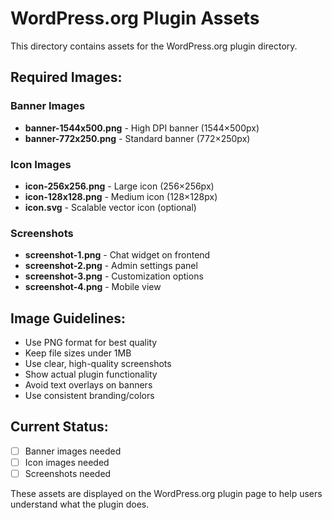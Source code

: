 # WordPress.org Plugin Assets

This directory contains assets for the WordPress.org plugin directory.

## Required Images:

### Banner Images
- **banner-1544x500.png** - High DPI banner (1544×500px)
- **banner-772x250.png** - Standard banner (772×250px)

### Icon Images  
- **icon-256x256.png** - Large icon (256×256px)
- **icon-128x128.png** - Medium icon (128×128px)
- **icon.svg** - Scalable vector icon (optional)

### Screenshots
- **screenshot-1.png** - Chat widget on frontend
- **screenshot-2.png** - Admin settings panel  
- **screenshot-3.png** - Customization options
- **screenshot-4.png** - Mobile view

## Image Guidelines:
- Use PNG format for best quality
- Keep file sizes under 1MB
- Use clear, high-quality screenshots
- Show actual plugin functionality
- Avoid text overlays on banners
- Use consistent branding/colors

## Current Status:
- [ ] Banner images needed
- [ ] Icon images needed  
- [ ] Screenshots needed

These assets are displayed on the WordPress.org plugin page to help users understand what the plugin does.